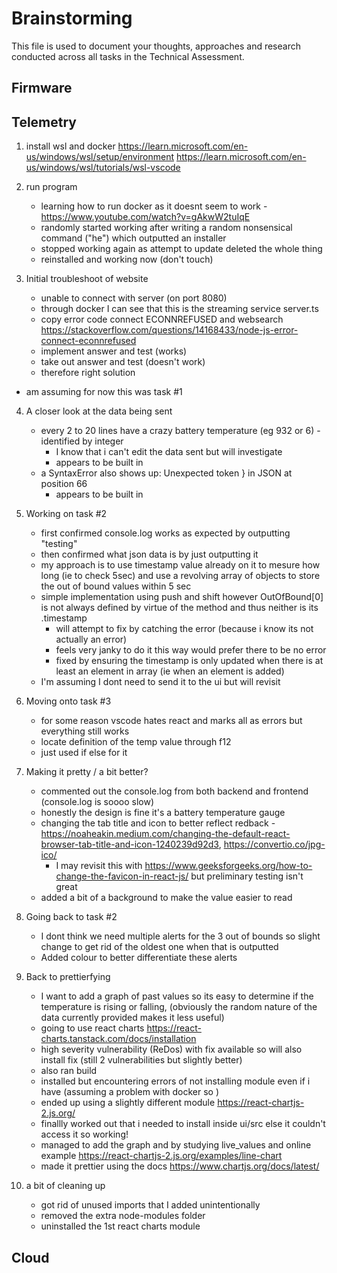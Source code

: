 # Brainstorming

This file is used to document your thoughts, approaches and research conducted across all tasks in the Technical Assessment.

## Firmware

## Telemetry
1) install wsl and docker 
https://learn.microsoft.com/en-us/windows/wsl/setup/environment 
https://learn.microsoft.com/en-us/windows/wsl/tutorials/wsl-vscode

2) run program 
    -  learning how to run docker as it doesnt seem to work - https://www.youtube.com/watch?v=gAkwW2tuIqE 
    - randomly started working after writing a random nonsensical command ("he") which outputted an installer 
    - stopped working again as attempt to update deleted the whole thing
    - reinstalled and working now (don't touch)

3) Initial troubleshoot of website
    - unable to connect with server (on port 8080)
    - through docker I can see that this is the streaming service server.ts 
    - copy error code connect ECONNREFUSED and websearch https://stackoverflow.com/questions/14168433/node-js-error-connect-econnrefused 
    - implement answer and test (works)
    - take out answer and test (doesn't work)
    - therefore right solution
- am assuming for now this was task #1

4) A closer look at the data being sent
    - every 2 to 20 lines have a crazy battery temperature (eg 932 or 6) - identified by integer
        - I know that i can't edit the data sent but will investigate
        - appears to be built in 
    - a SyntaxError also shows up: Unexpected token } in JSON at position 66
        - appears to be built in 

5) Working on task #2
    - first confirmed console.log works as expected by outputting "testing"
    - then confirmed what json data is by just outputting it 
    - my approach is to use timestamp value already on it to mesure how long (ie to check 5sec) and use a revolving array of objects to store the out of bound values within 5 sec
    - simple implementation using push and shift however OutOfBound[0] is not always defined by virtue of the method and thus neither is its .timestamp
        - will attempt to fix by catching the error (because i know its not actually an error)
        - feels very janky to do it this way would prefer there to be no error
        - fixed by ensuring the timestamp is only updated when there is at least an element in array (ie when an element is added) 
    - I'm assuming I dont need to send it to the ui but will revisit

6) Moving onto task #3
    - for some reason vscode hates react and marks all as errors but everything still works 
    - locate definition of the temp value through f12
    - just used if else for it

7) Making it pretty / a bit better?
    - commented out the console.log from both backend and frontend (console.log is soooo slow)
    - honestly the design is fine it's a battery temperature gauge 
    - changing the tab title and icon to better reflect redback -https://noaheakin.medium.com/changing-the-default-react-browser-tab-title-and-icon-1240239d92d3, https://convertio.co/jpg-ico/ 
         - I may revisit this with https://www.geeksforgeeks.org/how-to-change-the-favicon-in-react-js/ but preliminary testing isn't great
    - added a bit of a background to make the value easier to read
    
8) Going back to task #2
    - I dont think we need multiple alerts for the 3 out of bounds so slight change to get rid of the oldest one when that is outputted
    - Added colour to better differentiate these alerts

9) Back to prettierfying 
    - I want to add a graph of past values so its easy to determine if the temperature is rising or falling, (obviously the random nature of the data currently provided makes it less useful)
    - going to use react charts https://react-charts.tanstack.com/docs/installation
    - high severity vulnerability (ReDos) with fix available so will also install fix (still 2 vulnerabilities but slightly better)
    - also ran build
    - installed but encountering errors of not installing module even if i have (assuming a problem with docker so )
    - ended up using a slightly different module https://react-chartjs-2.js.org/ 
    - finallly worked out that i needed to install inside ui/src else it couldn't access it so working!
    - managed to add the graph and by studying live_values and online example https://react-chartjs-2.js.org/examples/line-chart 
    - made it prettier using the docs https://www.chartjs.org/docs/latest/ 

10) a bit of cleaning up
    - got rid of unused imports that I added unintentionally 
    - removed the extra node-modules folder
    - uninstalled the 1st react charts module 

## Cloud
